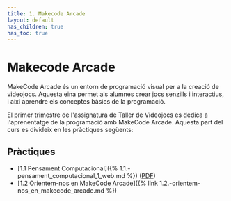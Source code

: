 ```yaml
---
title: 1. Makecode Arcade
layout: default
has_children: true
has_toc: true
---
```


# Makecode Arcade

MakeCode Arcade és un entorn de programació visual per a la creació de videojocs. Aquesta eina permet als alumnes crear jocs senzills i interactius, i així aprendre els conceptes bàsics de la programació.

El primer trimestre de l'assignatura de Taller de Videojocs es dedica a l'aprenentatge de la programació amb MakeCode Arcade. Aquesta part del curs es divideix en les pràctiques següents:

## Pràctiques

- [1.1 Pensament Computacional]({% 1.1.-pensament_computacional_1_web.md %}) ([PDF](pdfs/1.1.-pensament_computacional_1.pdf))
- [1.2 Orientem-nos en MakeCode Arcade]({% link 1.2.-orientem-nos_en_makecode_arcade.md %})